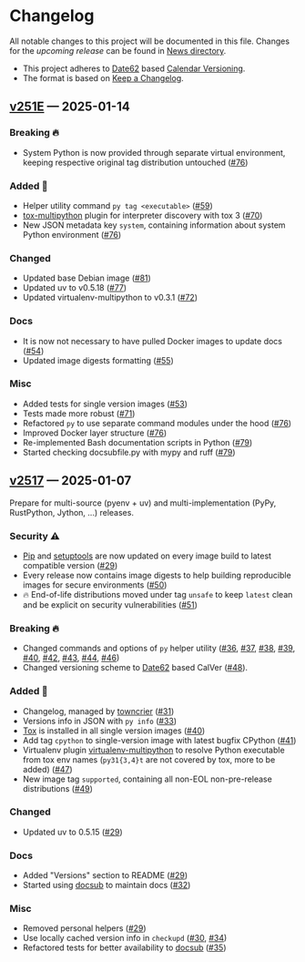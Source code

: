 # Changelog

All notable changes to this project will be documented in this file. Changes for the *upcoming release* can be found in [News directory](https://github.com/makukha/multipython/tree/main/NEWS.d).

* This project adheres to [Date62](http://github.com/date62/date62-python) based [Calendar Versioning](https://calver.org).
* The format is based on [Keep a Changelog](https://keepachangelog.com/en/1.0.0/).

<!-- towncrier release notes start -->

## [v251E](https://github.com/makukha/multipython/releases/tag/v251E) — 2025-01-14

### Breaking 🔥

- System Python is now provided through separate virtual environment, keeping respective original tag distribution untouched ([#76](https://github.com/makukha/multipython/issues/76))

### Added 🌿

- Helper utility command `py tag <executable>` ([#59](https://github.com/makukha/multipython/issues/59))
- [tox-multipython](https://github.com/makukha/tox-multipython) plugin for interpreter discovery with tox 3 ([#70](https://github.com/makukha/multipython/issues/70))
- New JSON metadata key `system`, containing information about system Python environment ([#76](https://github.com/makukha/multipython/issues/76))

### Changed

- Updated base Debian image ([#81](https://github.com/makukha/multipython/issues/81))
- Updated uv to v0.5.18 ([#77](https://github.com/makukha/multipython/issues/77))
- Updated virtualenv-multipython to v0.3.1 ([#72](https://github.com/makukha/multipython/issues/72))

### Docs

- It is now not necessary to have pulled Docker images to update docs ([#54](https://github.com/makukha/multipython/issues/54))
- Updated image digests formatting ([#55](https://github.com/makukha/multipython/issues/55))

### Misc

- Added tests for single version images ([#53](https://github.com/makukha/multipython/issues/53))
- Tests made more robust ([#71](https://github.com/makukha/multipython/issues/71))
- Refactored `py` to use separate command modules under the hood ([#76](https://github.com/makukha/multipython/issues/76))
- Improved Docker layer structure ([#76](https://github.com/makukha/multipython/issues/76))
- Re-implemented Bash documentation scripts in Python ([#79](https://github.com/makukha/multipython/issues/79))
- Started checking docsubfile.py with mypy and ruff ([#79](https://github.com/makukha/multipython/issues/79))


## [v2517](https://github.com/makukha/multipython/releases/tag/v2517) — 2025-01-07

Prepare for multi-source (pyenv + uv) and multi-implementation (PyPy, RustPython, Jython, ...) releases.

### Security ⚠️

- [Pip](https://pip.pypa.io) and [setuptools](https://setuptools.pypa.io) are now updated on every image build to latest compatible version ([#29](https://github.com/makukha/multipython/issues/29))
- Every release now contains image digests to help building reproducible images for secure environments ([#50](https://github.com/makukha/multipython/issues/50))
- 🔥 End-of-life distributions moved under tag `unsafe` to keep `latest` clean and be explicit on security vulnerabilities ([#51](https://github.com/makukha/multipython/issues/51))

### Breaking 🔥

- Changed commands and options of `py` helper utility  ([#36](https://github.com/makukha/multipython/issues/36), [#37](https://github.com/makukha/multipython/issues/37), [#38](https://github.com/makukha/multipython/issues/38), [#39](https://github.com/makukha/multipython/issues/39), [#40](https://github.com/makukha/multipython/issues/40), [#42](https://github.com/makukha/multipython/issues/42), [#43](https://github.com/makukha/multipython/issues/43), [#44](https://github.com/makukha/multipython/issues/44), [#46](https://github.com/makukha/multipython/issues/46))
- Changed versioning scheme to [Date62](http://github.com/date62/date62-python) based CalVer ([#48](https://github.com/makukha/multipython/issues/48)).

### Added 🌿

- Changelog, managed by [towncrier](https://towncrier.readthedocs.io) ([#31](https://github.com/makukha/multipython/issues/31))
- Versions info in JSON with `py info` ([#33](https://github.com/makukha/multipython/issues/33))
- [Tox](http://tox.wiki) is installed in all single version images ([#40](https://github.com/makukha/multipython/issues/40))
- Add tag `cpython` to single-version image with latest bugfix CPython ([#41](https://github.com/makukha/multipython/issues/41))
- Virtualenv plugin [virtualenv-multipython](https://github.com/makukha/virtualenv-multipython) to resolve Python executable from tox env names (`py31{3,4}t` are not covered by tox, more to be added) ([#47](https://github.com/makukha/multipython/issues/47))
- New image tag `supported`, containing all non-EOL non-pre-release distributions ([#49](https://github.com/makukha/multipython/issues/49))

### Changed

- Updated uv to 0.5.15 ([#29](https://github.com/makukha/multipython/issues/29))

### Docs

- Added "Versions" section to README ([#29](https://github.com/makukha/multipython/issues/29))
- Started using [docsub](https://github.com/makukha/docsub) to maintain docs ([#32](https://github.com/makukha/multipython/issues/32))

### Misc

- Removed personal helpers ([#29](https://github.com/makukha/multipython/issues/29))
- Use locally cached version info in `checkupd` ([#30](https://github.com/makukha/multipython/issues/30), [#34](https://github.com/makukha/multipython/issues/34))
- Refactored tests for better availability to [docsub](https://github.com/makukha/docsub) ([#35](https://github.com/makukha/multipython/issues/35))
